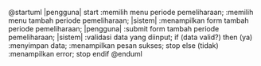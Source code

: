 @startuml
|pengguna|
start
:memilih menu periode pemeliharaan;
:memilih menu tambah periode pemeliharaan;
|sistem|
:menampilkan form tambah periode pemeliharaan;
|pengguna|
:submit form tambah periode pemeliharaan;
|sistem|
:validasi data yang diinput;
if (data valid?) then (ya)
:menyimpan data;
:menampilkan pesan sukses;
stop
else (tidak)
:menampilkan error;
stop
endif
@enduml